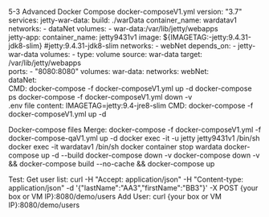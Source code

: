 5-3 Advanced  Docker Compose
docker-composeV1.yml
version: "3.7"
services:
    jetty-war-data:
        build: ./warData
        container_name: wardatav1
        networks:
            - dataNet
        volumes:
            - war-data:/var/lib/jetty/webapps  
    jetty-app:
        container_name: jetty9431v1
        image: ${IMAGETAG:-jetty:9.4.31-jdk8-slim} 
        #jetty:9.4.31-jdk8-slim
        networks:
            - webNet
        depends_on:
            - jetty-war-data
        volumes:
            - type: volume
              source: war-data
              target: /var/lib/jetty/webapps            
        ports:
            - "8080:8080" 
volumes:
    war-data: 
networks:
    webNet:  
    dataNet:    
CMD:
    docker-compose -f  docker-composeV1.yml up  -d 
    docker-compose ps
    docker-compose -f docker-composeV1.yml down -v  
.env file content:
    IMAGETAG=jetty:9.4-jre8-slim
CMD:
    docker-compose -f  docker-composeV1.yml up  -d 


Docker-compose files Merge:
    docker-compose -f  docker-composeV1.yml -f  docker-compose-qaV1.yml  up  -d 
    docker exec -it -u jetty jetty9431v1 /bin/sh
    docker exec -it  wardatav1 /bin/sh
    docker container stop wardata
    docker-compose  up -d --build 
    docker-compose down -v
    docker-compose down -v && docker-compose build --no-cache && docker-compose up

Test:
Get user list:
    curl -H "Accept: application/json" -H "Content-type: application/json" -d '{"lastName":"AA3","firstName":"BB3"}' -X POST {your box or VM IP}:8080/demo/users
Add User:
    curl {your box or VM IP}:8080/demo/users


